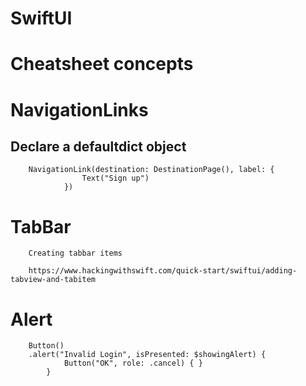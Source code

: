# SwiftUI

# Cheatsheet concepts 

# NavigationLinks 

## Declare a defaultdict object
                
        NavigationLink(destination: DestinationPage(), label: {
                    Text("Sign up")
                })

# TabBar

        Creating tabbar items

        https://www.hackingwithswift.com/quick-start/swiftui/adding-tabview-and-tabitem

# Alert 
        Button()
        .alert("Invalid Login", isPresented: $showingAlert) {
                Button("OK", role: .cancel) { }
            }
